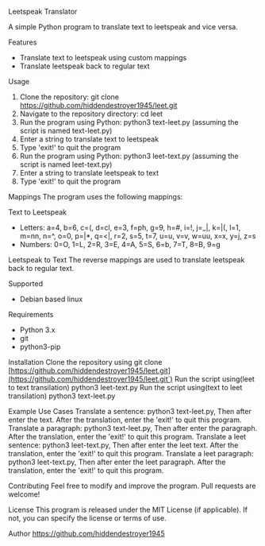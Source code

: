 Leetspeak Translator

A simple Python program to translate text to leetspeak and vice versa.

Features
- Translate text to leetspeak using custom mappings
- Translate leetspeak back to regular text

Usage
1. Clone the repository: git clone https://github.com/hiddendestroyer1945/leet.git
2. Navigate to the repository directory: cd leet
3. Run the program using Python: python3 text-leet.py (assuming the script is named text-leet.py)
4. Enter a string to translate text to leetspeak
5. Type 'exit!' to quit the program
6. Run the program using Python: python3 leet-text.py (assuming the script is named leet-text.py)
7. Enter a string to translate leetspeak to text
5. Type 'exit!' to quit the program

Mappings
The program uses the following mappings:

Text to Leetspeak
- Letters: a=4, b=6, c=(, d=cl, e=3, f=ph, g=9, h=#, i=!, j=_|, k=|(, l=1, m=nn, n=^, o=0, p=|*, q=<|, r=2, s=5, t=7, u=u, v=v, w=uu, x=x, y=j, z=s
- Numbers: 0=O, 1=L, 2=R, 3=E, 4=A, 5=S, 6=b, 7=T, 8=B, 9=g

Leetspeak to Text
The reverse mappings are used to translate leetspeak back to regular text.

Supported
- Debian based linux

Requirements
- Python 3.x
- git
- python3-pip

Installation
Clone the repository using git clone [https://github.com/hiddendestroyer1945/leet.git](https://github.com/hiddendestroyer1945/leet.git`)
Run the script using(leet to text transilation) python3 leet-text.py
Run the script using(text to leet transilation) python3 text-leet.py

Example Use Cases
Translate a sentence: python3 text-leet.py, Then after enter the text. After the translation, enter the 'exit!' to quit this program.
Translate a paragraph: python3 text-leet.py, Then after enter the paragraph. After the translation, enter the 'exit!' to quit this program.
Translate a leet sentence: python3 leet-text.py, Then after enter the leet text. After the translation, enter the 'exit!' to quit this program.
Translate a leet paragraph: python3 leet-text.py, Then after enter the leet paragraph. After the translation, enter the 'exit!' to quit this program.

Contributing
Feel free to modify and improve the program. Pull requests are welcome!

License
This program is released under the MIT License (if applicable). If not, you can specify the license or terms of use.

Author
https://github.com/hiddendestroyer1945
